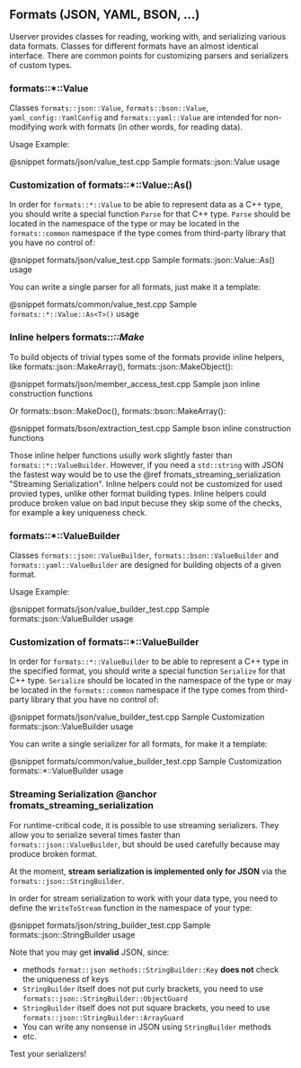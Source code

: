 ## Formats (JSON, YAML, BSON, ...)

Userver provides classes for reading, working with, and serializing various data formats. Classes for different formats have an almost identical interface. There are common points for customizing parsers and serializers of custom types.

### formats::*::Value
Classes `formats::json::Value`, `formats::bson::Value`, `yaml_config::YamlConfig` and `formats::yaml::Value`  are intended for non-modifying work with formats (in other words, for reading data).

Usage Example:

@snippet formats/json/value_test.cpp  Sample formats::json::Value usage


### Customization of formats::*::Value::As<T>()

In order for `formats::*::Value` to be able to represent data as a C++ type, you should write a special function `Parse` for that C++ type. `Parse` should be located in the namespace of the type or may be located in the `formats::common` namespace if the type comes from third-party library that you have no control of:

@snippet formats/json/value_test.cpp  Sample formats::json::Value::As<T>() usage


You can write a single parser for all formats, just make it a template:

@snippet formats/common/value_test.cpp  Sample `formats::*::Value::As<T>()` usage


### Inline helpers formats::*::Make*

To build objects of trivial types some of the formats provide inline helpers,
like formats::json::MakeArray(), formats::json::MakeObject():

@snippet formats/json/member_access_test.cpp Sample json inline construction functions

Or formats::bson::MakeDoc(), formats::bson::MakeArray():

@snippet formats/bson/extraction_test.cpp Sample bson inline construction functions

Those inline helper functions usully work slightly faster than `formats::*::ValueBuilder`.
However, if you need a `std::string` with JSON the fastest way would be to use
the @ref fromats_streaming_serialization "Streaming Serialization".
Inline helpers could not be customized
for used provied types, unlike other format building types. Inline helpers
could produce broken value on bad input becuse they skip some of the checks,
for example a key uniqueness check.


### formats::*::ValueBuilder

Classes `formats::json::ValueBuilder`, `formats::bson::ValueBuilder` and `formats::yaml::ValueBuilder` 
are designed for building objects of a given format.

Usage Example:

@snippet formats/json/value_builder_test.cpp  Sample formats::json::ValueBuilder usage


### Customization of formats::*::ValueBuilder
In order for `formats::*::ValueBuilder` to be able to represent a C++ type in the specified format, you should write a special function `Serialize` for that C++ type. `Serialize` should be located in the namespace of the type or may be located in the `formats::common` namespace if the type comes from third-party library that you have no control of:

@snippet formats/json/value_builder_test.cpp  Sample Customization formats::json::ValueBuilder usage

You can write a single serializer for all formats, for make it a template:

@snippet formats/common/value_builder_test.cpp  Sample Customization formats::*::ValueBuilder usage


### Streaming Serialization @anchor fromats_streaming_serialization

For runtime-critical code, it is possible to use streaming serializers. They allow you to serialize several times faster than `formats::json::ValueBuilder`, but should be used carefully because may produce broken format.


At the moment, **stream serialization is implemented only for JSON** via the `formats::json::StringBuilder`.

In order for stream serialization to work with your data type, you need to define the `WriteToStream` function in the namespace of your type:

@snippet formats/json/string_builder_test.cpp  Sample formats::json::StringBuilder usage


Note that you may get **invalid** JSON, since:
* methods `format::json methods::StringBuilder::Key` **does not** check the uniqueness of keys
* `StringBuilder` itself does not put curly brackets, you need to use `formats::json::StringBuilder::ObjectGuard`
* `StringBuilder` itself does not put square brackets, you need to use `formats::json::StringBuilder::ArrayGuard`
* You can write any nonsense in JSON using `StringBuilder` methods
* etc.

Test your serializers!
